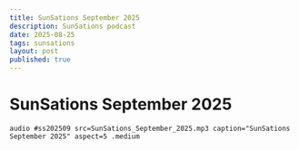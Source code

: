 ```yaml
---
title: SunSations September 2025
description: SunSations podcast
date: 2025-08-25
tags: sunsations
layout: post
published: true
---
```


# SunSations September 2025

`audio #ss202509 src=SunSations_September_2025.mp3 caption="SunSations September 2025" aspect=5 .medium`
